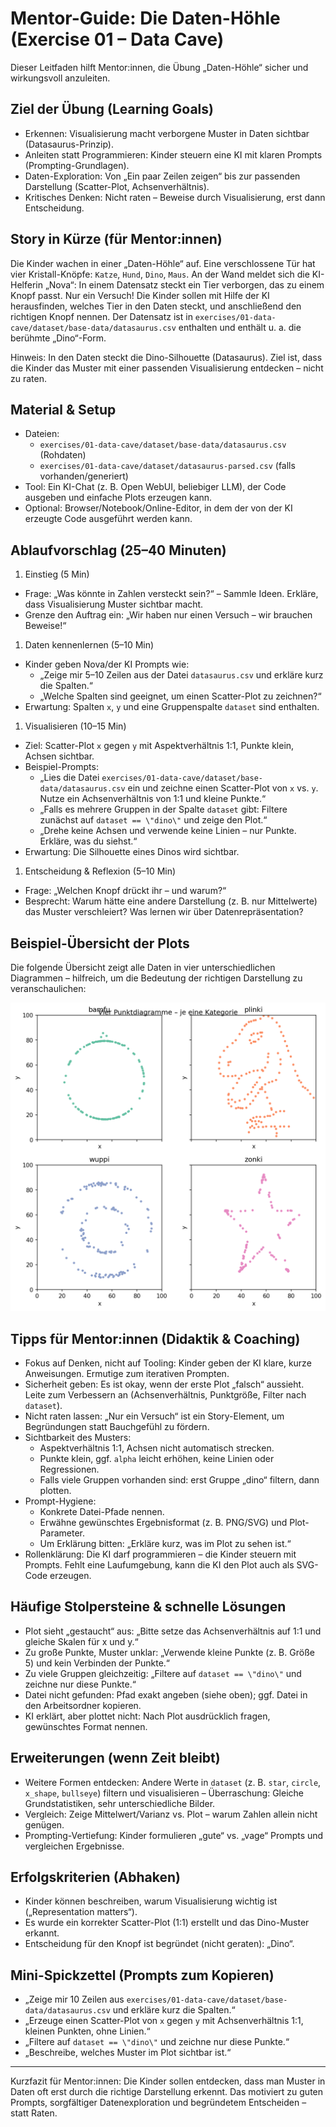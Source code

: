 # Mentor-Guide: Die Daten-Höhle (Exercise 01 – Data Cave)

Dieser Leitfaden hilft Mentor:innen, die Übung „Daten-Höhle“ sicher und wirkungsvoll anzuleiten.

## Ziel der Übung (Learning Goals)

- Erkennen: Visualisierung macht verborgene Muster in Daten sichtbar (Datasaurus-Prinzip).
- Anleiten statt Programmieren: Kinder steuern eine KI mit klaren Prompts (Prompting-Grundlagen).
- Daten-Exploration: Von „Ein paar Zeilen zeigen“ bis zur passenden Darstellung (Scatter-Plot, Achsenverhältnis).
- Kritisches Denken: Nicht raten – Beweise durch Visualisierung, erst dann Entscheidung.

## Story in Kürze (für Mentor:innen)

Die Kinder wachen in einer „Daten-Höhle“ auf. Eine verschlossene Tür hat vier Kristall-Knöpfe: `Katze`, `Hund`, `Dino`, `Maus`. An der Wand meldet sich die KI-Helferin „Nova“: In einem Datensatz steckt ein Tier verborgen, das zu einem Knopf passt. Nur ein Versuch! Die Kinder sollen mit Hilfe der KI herausfinden, welches Tier in den Daten steckt, und anschließend den richtigen Knopf nennen. Der Datensatz ist in `exercises/01-data-cave/dataset/base-data/datasaurus.csv` enthalten und enthält u. a. die berühmte „Dino“-Form.

Hinweis: In den Daten steckt die Dino-Silhouette (Datasaurus). Ziel ist, dass die Kinder das Muster mit einer passenden Visualisierung entdecken – nicht zu raten.

## Material & Setup

- Dateien:
  - `exercises/01-data-cave/dataset/base-data/datasaurus.csv` (Rohdaten)
  - `exercises/01-data-cave/dataset/datasaurus-parsed.csv` (falls vorhanden/generiert)
- Tool: Ein KI-Chat (z. B. Open WebUI, beliebiger LLM), der Code ausgeben und einfache Plots erzeugen kann.
- Optional: Browser/Notebook/Online-Editor, in dem der von der KI erzeugte Code ausgeführt werden kann.

## Ablaufvorschlag (25–40 Minuten)

1. Einstieg (5 Min)

- Frage: „Was könnte in Zahlen versteckt sein?“ – Sammle Ideen. Erkläre, dass Visualisierung Muster sichtbar macht.
- Grenze den Auftrag ein: „Wir haben nur einen Versuch – wir brauchen Beweise!“

1. Daten kennenlernen (5–10 Min)

- Kinder geben Nova/der KI Prompts wie:
  - „Zeige mir 5–10 Zeilen aus der Datei `datasaurus.csv` und erkläre kurz die Spalten.“
  - „Welche Spalten sind geeignet, um einen Scatter-Plot zu zeichnen?“
- Erwartung: Spalten `x`, `y` und eine Gruppenspalte `dataset` sind enthalten.

1. Visualisieren (10–15 Min)

- Ziel: Scatter-Plot `x` gegen `y` mit Aspektverhältnis 1:1, Punkte klein, Achsen sichtbar.
- Beispiel-Prompts:
  - „Lies die Datei `exercises/01-data-cave/dataset/base-data/datasaurus.csv` ein und zeichne einen Scatter-Plot von `x` vs. `y`. Nutze ein Achsenverhältnis von 1:1 und kleine Punkte.“
  - „Falls es mehrere Gruppen in der Spalte `dataset` gibt: Filtere zunächst auf `dataset == \"dino\"` und zeige den Plot.“
  - „Drehe keine Achsen und verwende keine Linien – nur Punkte. Erkläre, was du siehst.“
- Erwartung: Die Silhouette eines Dinos wird sichtbar.

1. Entscheidung & Reflexion (5–10 Min)

- Frage: „Welchen Knopf drückt ihr – und warum?“
- Besprecht: Warum hätte eine andere Darstellung (z. B. nur Mittelwerte) das Muster verschleiert? Was lernen wir über Datenrepräsentation?

## Beispiel-Übersicht der Plots

Die folgende Übersicht zeigt alle Daten in vier unterschiedlichen Diagrammen – hilfreich, um die Bedeutung der richtigen Darstellung zu veranschaulichen:

![All data plotted in 4 different diagrams](./images/diagrams.png "All data plotted in 4 different diagrams")

## Tipps für Mentor:innen (Didaktik & Coaching)

- Fokus auf Denken, nicht auf Tooling: Kinder geben der KI klare, kurze Anweisungen. Ermutige zum iterativen Prompten.
- Sicherheit geben: Es ist okay, wenn der erste Plot „falsch“ aussieht. Leite zum Verbessern an (Achsenverhältnis, Punktgröße, Filter nach `dataset`).
- Nicht raten lassen: „Nur ein Versuch“ ist ein Story-Element, um Begründungen statt Bauchgefühl zu fördern.
- Sichtbarkeit des Musters:
  - Aspektverhältnis 1:1, Achsen nicht automatisch strecken.
  - Punkte klein, ggf. `alpha` leicht erhöhen, keine Linien oder Regressionen.
  - Falls viele Gruppen vorhanden sind: erst Gruppe „dino“ filtern, dann plotten.
- Prompt-Hygiene:
  - Konkrete Datei-Pfade nennen.
  - Erwähne gewünschtes Ergebnisformat (z. B. PNG/SVG) und Plot-Parameter.
  - Um Erklärung bitten: „Erkläre kurz, was im Plot zu sehen ist.“
- Rollenklärung: Die KI darf programmieren – die Kinder steuern mit Prompts. Fehlt eine Laufumgebung, kann die KI den Plot auch als SVG-Code erzeugen.

## Häufige Stolpersteine & schnelle Lösungen

- Plot sieht „gestaucht“ aus: „Bitte setze das Achsenverhältnis auf 1:1 und gleiche Skalen für x und y.“
- Zu große Punkte, Muster unklar: „Verwende kleine Punkte (z. B. Größe 5) und kein Verbinden der Punkte.“
- Zu viele Gruppen gleichzeitig: „Filtere auf `dataset == \"dino\"` und zeichne nur diese Punkte.“
- Datei nicht gefunden: Pfad exakt angeben (siehe oben); ggf. Datei in den Arbeitsordner kopieren.
- KI erklärt, aber plottet nicht: Nach Plot ausdrücklich fragen, gewünschtes Format nennen.

## Erweiterungen (wenn Zeit bleibt)

- Weitere Formen entdecken: Andere Werte in `dataset` (z. B. `star`, `circle`, `x_shape`, `bullseye`) filtern und visualisieren – Überraschung: Gleiche Grundstatistiken, sehr unterschiedliche Bilder.
- Vergleich: Zeige Mittelwert/Varianz vs. Plot – warum Zahlen allein nicht genügen.
- Prompting-Vertiefung: Kinder formulieren „gute“ vs. „vage“ Prompts und vergleichen Ergebnisse.

## Erfolgskriterien (Abhaken)

- Kinder können beschreiben, warum Visualisierung wichtig ist („Representation matters“).
- Es wurde ein korrekter Scatter-Plot (1:1) erstellt und das Dino-Muster erkannt.
- Entscheidung für den Knopf ist begründet (nicht geraten): „Dino“.

## Mini-Spickzettel (Prompts zum Kopieren)

- „Zeige mir 10 Zeilen aus `exercises/01-data-cave/dataset/base-data/datasaurus.csv` und erkläre kurz die Spalten.“
- „Erzeuge einen Scatter-Plot von `x` gegen `y` mit Achsenverhältnis 1:1, kleinen Punkten, ohne Linien.“
- „Filtere auf `dataset == \"dino\"` und zeichne nur diese Punkte.“
- „Beschreibe, welches Muster im Plot sichtbar ist.“

---
Kurzfazit für Mentor:innen: Die Kinder sollen entdecken, dass man Muster in Daten oft erst durch die richtige Darstellung erkennt. Das motiviert zu guten Prompts, sorgfältiger Datenexploration und begründetem Entscheiden – statt Raten.
